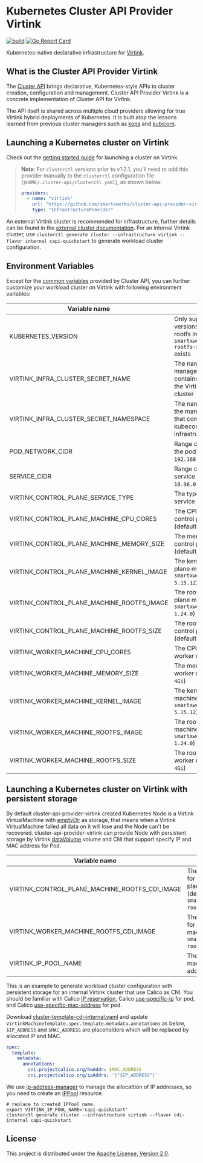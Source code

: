 # Kubernetes Cluster API Provider Virtink

[![build](https://github.com/smartxworks/cluster-api-provider-virtink/actions/workflows/build.yml/badge.svg)](https://github.com/smartxworks/cluster-api-provider-virtink/actions/workflows/build.yml)
[![Go Report Card](https://goreportcard.com/badge/github.com/smartxworks/cluster-api-provider-virtink)](https://goreportcard.com/report/github.com/smartxworks/cluster-api-provider-virtink)

Kubernetes-native declarative infrastructure for [Virtink](https://github.com/smartxworks/virtink).

## What is the Cluster API Provider Virtink

The [Cluster API](https://github.com/kubernetes-sigs/cluster-api) brings declarative, Kubernetes-style APIs to cluster creation, configuration and management. Cluster API Provider Virtink is a concrete implementation of Cluster API for Virtink.

The API itself is shared across multiple cloud providers allowing for true Virtink hybrid deployments of Kubernetes. It is built atop the lessons learned from previous cluster managers such as [kops](https://github.com/kubernetes/kops) and [kubicorn](http://kubicorn.io/).

## Launching a Kubernetes cluster on Virtink

Check out the [getting started guide](https://cluster-api.sigs.k8s.io/user/quick-start.html) for launching a cluster on Virtink.

> **Note**: For `clusterctl` versions prior to v1.2.1, you'll need to add this provider manually to the `clusterctl` configuration file (`$HOME/.cluster-api/clusterctl.yaml`), as shown below:
>
> ```yaml
> providers:
>   - name: "virtink"
>     url: "https://github.com/smartxworks/cluster-api-provider-virtink/releases/latest/infrastructure-components.yaml"
>     type: "InfrastructureProvider"
> ```

An external Virtink cluster is recommended for infrastructure, further details can be found in the [external cluster documentation](docs/external-cluster.md). For an internal Virtink cluster, use `clusterctl generate cluster --infrastructure virtink --flavor internal capi-quickstart` to generate workload cluster configuration.

## Environment Variables

Except for the [common variables](https://cluster-api.sigs.k8s.io/clusterctl/provider-contract.html#common-variables) provided by Cluster API, you can further customize your workload cluster on Virtink with following environment variables:

| Variable name                              | Note                                                                                                                  |
| ------------------------------------------ | --------------------------------------------------------------------------------------------------------------------- |
| KUBERNETES_VERSION                         | Only support Kubernetes versions that corresponding rootfs image `smartxworks/capch-rootfs-$KUBERNETES_VERSION` exists|
| VIRTINK_INFRA_CLUSTER_SECRET_NAME          | The name of secret in the management cluster that contains the kubeconfig of the Virtink infrastructure cluster       |
| VIRTINK_INFRA_CLUSTER_SECRET_NAMESPACE     | The namespace of secret in the management cluster that contains the kubeconfig of the Virtink infrastructure cluster  |
| POD_NETWORK_CIDR                           | Range of IP addresses for the pod network (default `192.168.0.0/16`)                                                  |
| SERVICE_CIDR                               | Range of IP address for service VIPs (default `10.96.0.0/12`)                                                         |
| VIRTINK_CONTROL_PLANE_SERVICE_TYPE         | The type of control plane service (default `NodePort`)                                                                |
| VIRTINK_CONTROL_PLANE_MACHINE_CPU_CORES    | The CPU cores of each control plane machine (default `2`)                                                             |
| VIRTINK_CONTROL_PLANE_MACHINE_MEMORY_SIZE  | The memory size of each control plane machine (default `4Gi`)                                                         |
| VIRTINK_CONTROL_PLANE_MACHINE_KERNEL_IMAGE | The kernel image of control plane machine (default `smartxworks/capch-kernel-5.15.12`)                                |
| VIRTINK_CONTROL_PLANE_MACHINE_ROOTFS_IMAGE | The rootfs image of control plane machine (default `smartxworks/capch-rootfs-1.24.0`)                                 |
| VIRTINK_CONTROL_PLANE_MACHINE_ROOTFS_SIZE  | The rootfs size of each control plane machine (default `4Gi`)                                                         |
| VIRTINK_WORKER_MACHINE_CPU_CORES           | The CPU cores of each worker machine (default `2`)                                                                    |
| VIRTINK_WORKER_MACHINE_MEMORY_SIZE         | The memory size of each worker machine (default `4Gi`)                                                                |
| VIRTINK_WORKER_MACHINE_KERNEL_IMAGE        | The kernel image of worker machine (default `smartxworks/capch-kernel-5.15.12`)                                       |
| VIRTINK_WORKER_MACHINE_ROOTFS_IMAGE        | The rootfs image of worker machine (default `smartxworks/capch-rootfs-1.24.0`)                                        |
| VIRTINK_WORKER_MACHINE_ROOTFS_SIZE         | The rootfs size of each worker machine (default `4Gi`)                                                                |

## Launching a Kubernetes cluster on Virtink with persistent storage

By default cluster-api-provider-virtink created Kubernetes Node is a Virtink VirtualMachine with [emptyDir](https://kubernetes.io/docs/concepts/storage/volumes/#emptydir) as storage, that means when a Virtink VirtualMachine failed all data on it will lose and the Node can't be recovered. cluster-api-provider-virtink can provide Node with persistent storage by Virtink [dataVolume](https://github.com/smartxworks/virtink/blob/main/docs/disks_and_volumes.md#datavolume-volume) volume and CNI that support specify IP and MAC address for Pod.

| Variable name                                  | Note                                                                                                                 |
| ---------------------------------------------- | -------------------------------------------------------------------------------------------------------------------- |
| VIRTINK_CONTROL_PLANE_MACHINE_ROOTFS_CDI_IMAGE | The rootfs image for CDI of control plane machine (default `smartxworks/capch-rootfs-cdi-1.24.0`)                    |
| VIRTINK_WORKER_MACHINE_ROOTFS_CDI_IMAGE        | The rootfs image for CDI of worker machine (default `smartxworks/capch-rootfs-cdi-1.24.0`)                           |
| VIRTINK_IP_POOL_NAME                           | The IPPool for machines to get IP address from                                                                       |

This is an example to generate workload cluster configuration with persistent storage for an internal Virtink cluster that use Calico as CNI. You should be familiar with Calico [IP reservation](https://projectcalico.docs.tigera.io/reference/resources/ipreservation), Calico [use-specific-ip](https://projectcalico.docs.tigera.io/networking/use-specific-ip) for pod, and Calico [use-specific-mac-address](https://github.com/projectcalico/calico/blob/master/calico/networking/pod-mac-address.md) for pod.

Download [cluster-template-cdi-internal.yaml](templates/cluster-template-cdi-internal.yaml) and update `VirtinkMachineTemplate.spec.template.metadata.annotations` as below, `$IP_ADDRESS` and `$MAC_ADDRESS` are placeholders which will be replaced by allocated IP and MAC.

```yaml
spec:
  template:
    metadata:
      annotations:
        cni.projectcalico.org/hwAddr: $MAC_ADDRESS
        cni.projectcalico.org/ipAddrs: '["$IP_ADDRESS"]'
```

We use [ip-address-manager](https://github.com/metal3-io/ip-address-manager) to manage the allocattion of IP addresses, so you need to create an [IPPool](https://github.com/metal3-io/ip-address-manager/blob/main/docs/api.md#ippool) resource.

```shell
# replace to created IPPool name.
export VIRTINK_IP_POOL_NAME='capi-quickstart'
clusterctl generate cluster --infrastructure virtink --flavor cdi-internal capi-quickstart
```

## License

This project is distributed under the [Apache License, Version 2.0](LICENSE).
